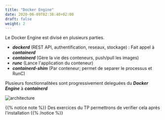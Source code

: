 ```yaml
---
title: "Docker Engine"
date: 2020-06-09T02:38:40+02:00
draft: false
weight: 2
---
```


Le Docker Engine est divisé en plusieurs parties.

- ***dockerd***  (REST API, authentification, reseaux, stockage) : Fait appel à ***containerd***
- ***containerd*** (Gère la vie des conteneurs, push/pull les images)
- ***runc*** (Lance l'application du conteneur)
- ***containerd-shim*** (Par conteneur; permet de separer le processus et RunC) 

Plusieurs fonctionnalitées sont progressivement deleguées du ***Docker Engine*** à ***containerd***

![architecture](/images/engine_architecture.png?featherlight=false&width=50pc)

{{% notice note %}}
Des exercices du TP permettrons de verifier cela après l'installation
{{% /notice %}}
